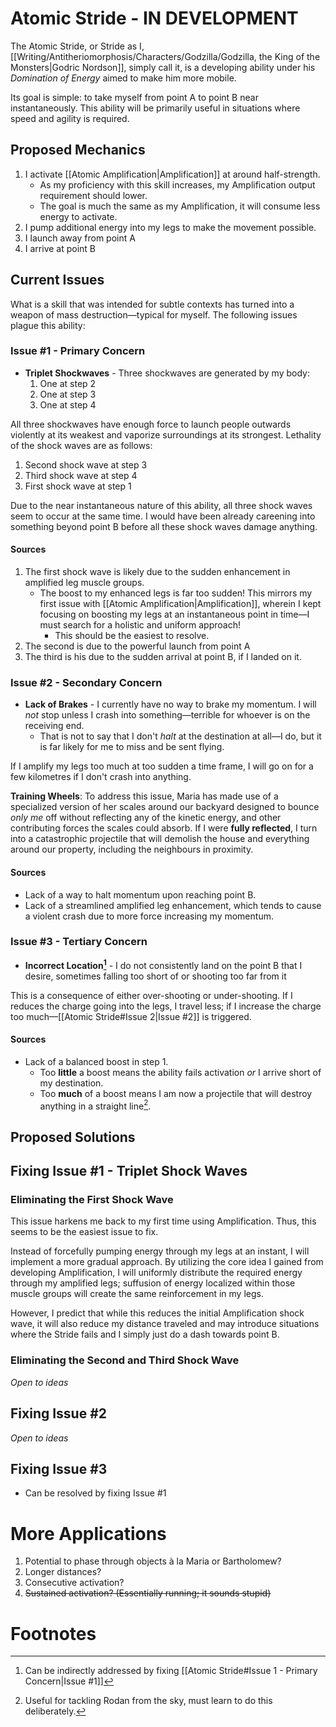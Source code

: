 # Atomic Stride - IN DEVELOPMENT

The Atomic Stride, or Stride as I, [[Writing/Antitheriomorphosis/Characters/Godzilla/Godzilla, the King of the Monsters|Godric Nordson]], simply call it, is a developing ability under his *Domination of Energy* aimed to make him more mobile.

Its goal is simple: to take myself from point A to point B near instantaneously. This ability will be primarily useful in situations where speed and agility is required. 

## Proposed Mechanics

1. I activate [[Atomic Amplification|Amplification]] at around half-strength.
	- As my proficiency with this skill increases, my Amplification output requirement should lower.
	- The goal is much the same as my Amplification, it will consume less energy to activate.
2. I pump additional energy into my legs to make the movement possible.
3. I launch away from point A
4. I arrive at point B

## Current Issues

What is a skill that was intended for subtle contexts has turned into a weapon of mass destruction—typical for myself. The following issues plague this ability:

### Issue #1 - Primary Concern

- **Triplet Shockwaves** - Three shockwaves are generated by my body: 
	1. One at step 2
	2. One at step 3
	3. One at step 4

All three shockwaves have enough force to launch people outwards violently at its weakest and vaporize surroundings at its strongest. Lethality of the shock waves are as follows:

1. Second shock wave at step 3
2. Third shock wave at step 4
3. First shock wave at step 1

Due to the near instantaneous nature of this ability, all three shock waves seem to occur at the same time. I would have been already careening into something beyond point B before all these shock waves damage anything.

#### Sources

1. The first shock wave is likely due to the sudden enhancement in amplified leg muscle groups. 
	- The boost to my enhanced legs is far too sudden! This mirrors my first issue with [[Atomic Amplification|Amplification]], wherein I kept focusing on boosting my legs at an instantaneous point in time—I must search for a holistic and uniform approach!
		- This should be the easiest to resolve.
2. The second is due to the powerful launch from point A
3. The third is his due to the sudden arrival at point B, if I landed on it.

### Issue #2 - Secondary Concern

- **Lack of Brakes** - I currently have no way to brake my momentum. I will *not* stop unless I crash into something—terrible for whoever is on the receiving end. 
	- That is not to say that I don't *halt* at the destination at all—I do, but it is far likely for me to miss and be sent flying.

If I amplify my legs too much at too sudden a time frame, I will go on for a few kilometres if I don't crash into anything. 

**Training Wheels**: To address this issue, Maria has made use of a specialized version of her scales around our backyard designed to bounce *only me* off without reflecting any of the kinetic energy, and other contributing forces the scales could absorb. If I were **fully reflected**, I turn into a catastrophic projectile that will demolish the house and everything around our property, including the neighbours in proximity.

#### Sources

- Lack of a way to halt momentum upon reaching point B.
- Lack of a streamlined amplified leg enhancement, which tends to cause a violent crash due to more force increasing my momentum.

### Issue #3 - Tertiary Concern

- **Incorrect Location[^1]** - I do not consistently land on the point B that I desire, sometimes falling too short of or shooting too far from it

This is a consequence of either over-shooting or under-shooting. If I reduces the charge going into the legs, I travel less; if I increase the charge too much—[[Atomic Stride#Issue 2|Issue #2]] is triggered.  

#### Sources

- Lack of a balanced boost in step 1.
	- Too **little** a boost means the ability fails activation *or* I arrive short of my destination.
	- Too **much** of a boost means I am now a projectile that will destroy anything in a straight line[^2].

## Proposed Solutions

## Fixing Issue #1 - Triplet Shock Waves

### Eliminating the First Shock Wave

This issue harkens me back to my first time using Amplification. Thus, this seems to be the easiest issue to fix. 

Instead of forcefully pumping energy through my legs at an instant, I will implement a more gradual approach. By utilizing the core idea I gained from developing Amplification, I will uniformly distribute the required energy through my amplified legs; suffusion of energy localized within those muscle groups will create the same reinforcement in my legs.

However, I predict that while this reduces the initial Amplification shock wave, it will also reduce my distance traveled and may introduce situations where the Stride fails and I simply just do a dash towards point B.

### Eliminating the Second and Third Shock Wave

*Open to ideas*

## Fixing Issue #2

*Open to ideas*

## Fixing Issue #3

- Can be resolved by fixing Issue #1

# More Applications

1. Potential to phase through objects à la Maria or Bartholomew?
2. Longer distances?
3. Consecutive activation?
4. ~~Sustained activation? (Essentially running; it sounds stupid)~~

# Footnotes

[^1]: Can be indirectly addressed by fixing [[Atomic Stride#Issue 1 - Primary Concern|Issue #1]]
[^2]: Useful for tackling Rodan from the sky, must learn to do this deliberately.
